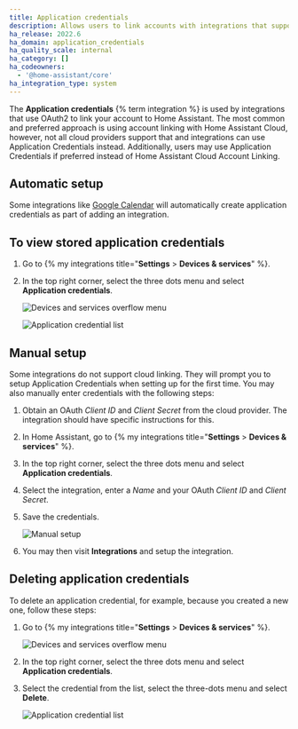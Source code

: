```yaml
---
title: Application credentials
description: Allows users to link accounts with integrations that support OAuth2
ha_release: 2022.6
ha_domain: application_credentials
ha_quality_scale: internal
ha_category: []
ha_codeowners:
  - '@home-assistant/core'
ha_integration_type: system
---
```


The **Application credentials** {% term integration %} is used by integrations that use OAuth2 to link your account to Home Assistant. The most common and preferred approach is using account linking with Home Assistant Cloud, however, not all cloud providers support that and integrations can use Application Credentials instead. Additionally, users may use Application Credentials if preferred instead of Home Assistant Cloud Account Linking.

## Automatic setup

Some integrations like [Google Calendar](/integrations/google/) will automatically create application credentials as part of adding an integration.

## To view stored application credentials

1. Go to {% my integrations title="**Settings** > **Devices & services**" %}.
2. In the top right corner, select the three dots menu and select **Application credentials**.

    ![Devices and services overflow menu](/images/integrations/application_credentials/devices-and-services-menu.png)

    ![Application credential list](/images/integrations/application_credentials/application-credentials.png)

## Manual setup

Some integrations do not support cloud linking. They will prompt you to setup Application Credentials
when setting up for the first time. You may also manually enter credentials with the following steps:

1. Obtain an OAuth *Client ID* and *Client Secret* from the cloud provider. The integration should have specific instructions for this.
2. In Home Assistant, go to {% my integrations title="**Settings** > **Devices & services**" %}.
3. In the top right corner, select the three dots menu and select **Application credentials**.
4. Select the integration, enter a *Name* and your OAuth *Client ID* and *Client Secret*.
5. Save the credentials.

    ![Manual setup](/images/integrations/application_credentials/application-credential-setup.png)

6. You may then visit **Integrations** and setup the integration.

## Deleting application credentials

To delete an application credential, for example, because you created a new one, follow these steps:

1. Go to {% my integrations title="**Settings** > **Devices & services**" %}.

    ![Devices and services overflow menu](/images/integrations/application_credentials/devices-and-services-menu.png)

2. In the top right corner, select the three dots menu and select **Application credentials**.
3. Select the credential from the list, select the three-dots menu and select **Delete**.

    ![Application credential list](/images/integrations/application_credentials/application-credential_delete.png)
